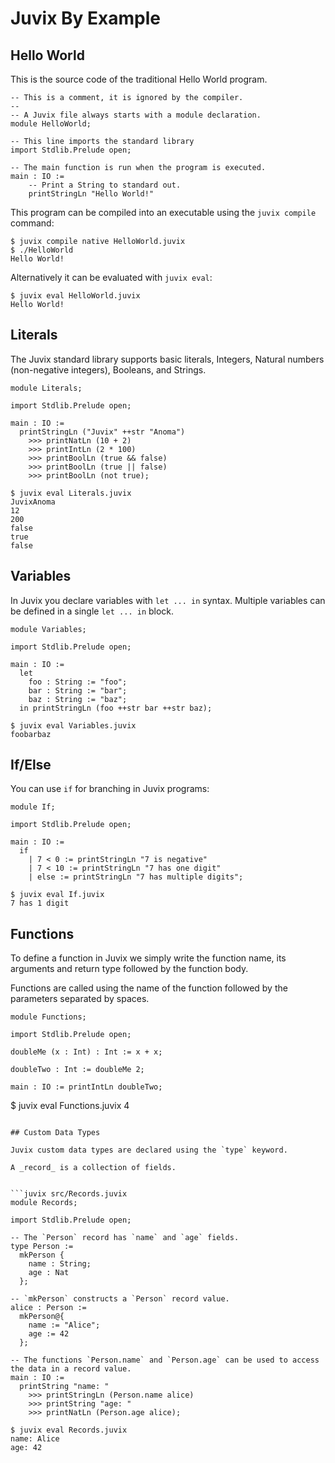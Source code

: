 # Juvix By Example

<!---
```juvix src/Package.juvix
module Package;

import PackageDescription.V2 open;

package : Package :=
  defaultPackage@{
    name := "juvix-by-example"
  };
 
```
--->

## Hello World

This is the source code of the traditional Hello World program.

```juvix src/HelloWorld.juvix
-- This is a comment, it is ignored by the compiler.
--
-- A Juvix file always starts with a module declaration.
module HelloWorld;

-- This line imports the standard library
import Stdlib.Prelude open;

-- The main function is run when the program is executed.
main : IO :=
    -- Print a String to standard out.
    printStringLn "Hello World!"
```

This program can be compiled into an executable using the `juvix compile` command:

```
$ juvix compile native HelloWorld.juvix
$ ./HelloWorld
Hello World!
```

Alternatively it can be evaluated with `juvix eval`:

```
$ juvix eval HelloWorld.juvix
Hello World!
```

## Literals

The Juvix standard library supports basic literals, Integers, Natural numbers (non-negative integers), Booleans, and Strings.

```juvix src/Literals.juvix
module Literals;

import Stdlib.Prelude open;

main : IO :=
  printStringLn ("Juvix" ++str "Anoma")
    >>> printNatLn (10 + 2)
    >>> printIntLn (2 * 100)
    >>> printBoolLn (true && false)
    >>> printBoolLn (true || false)
    >>> printBoolLn (not true);
```

```
$ juvix eval Literals.juvix
JuvixAnoma
12
200
false
true
false
```

## Variables

In Juvix you declare variables with `let ... in` syntax. Multiple variables can be defined in a single `let ... in` block.

```juvix src/Variables.juvix
module Variables;

import Stdlib.Prelude open;

main : IO :=
  let
    foo : String := "foo";
    bar : String := "bar";
    baz : String := "baz";
  in printStringLn (foo ++str bar ++str baz);
```

```
$ juvix eval Variables.juvix
foobarbaz
```

## If/Else

You can use `if` for branching in Juvix programs:

```juvix src/If.juvix
module If;

import Stdlib.Prelude open;

main : IO :=
  if
    | 7 < 0 := printStringLn "7 is negative"
    | 7 < 10 := printStringLn "7 has one digit"
    | else := printStringLn "7 has multiple digits";
```

```
$ juvix eval If.juvix
7 has 1 digit
```

## Functions

To define a function in Juvix we simply write the function name, its arguments and return type followed by the function body.

Functions are called using the name of the function followed by the parameters separated by spaces.

```juvix src/Functions.juvix
module Functions;

import Stdlib.Prelude open;

doubleMe (x : Int) : Int := x + x;

doubleTwo : Int := doubleMe 2;

main : IO := printIntLn doubleTwo;

```
$ juvix eval Functions.juvix
4
```

## Custom Data Types

Juvix custom data types are declared using the `type` keyword.

A _record_ is a collection of fields.


```juvix src/Records.juvix
module Records;

import Stdlib.Prelude open;

-- The `Person` record has `name` and `age` fields.
type Person :=
  mkPerson {
    name : String;
    age : Nat
  };

-- `mkPerson` constructs a `Person` record value.
alice : Person :=
  mkPerson@{
    name := "Alice";
    age := 42
  };

-- The functions `Person.name` and `Person.age` can be used to access the data in a record value.
main : IO :=
  printString "name: "
    >>> printStringLn (Person.name alice)
    >>> printString "age: "
    >>> printNatLn (Person.age alice);
```

```
$ juvix eval Records.juvix
name: Alice
age: 42
```
